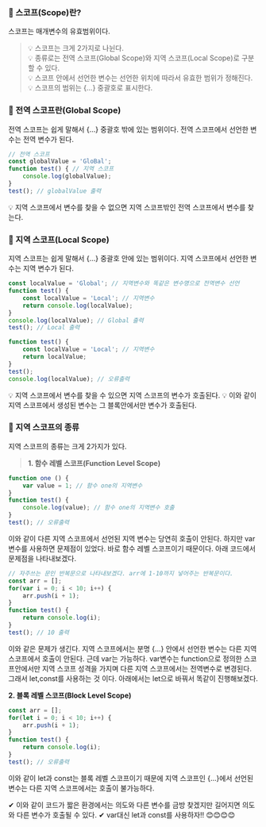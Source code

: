 ### 📌 스코프(Scope)란?
스코프는 매개변수의 유효범위이다.
> 💡 스코프는 크게 2가지로 나뉜다.   
💡 종류로는 전역 스코프(Global Scope)와 지역 스코프(Local Scope)로 구분할 수 있다.   
💡 스코프 안에서 선언한 변수는 선언한 위치에 따라서 유효한 범위가 정해진다.   
💡 스코프의 범위는 {...} 중괄호로 표시한다.

### 📌 전역 스코프란(Global Scope)
전역 스코프는 쉽게 말해서 {...} 중괄호 밖에 있는 범위이다. 전역 스코프에서 선언한 변수는 전역 변수가 된다.
> 
```javascript
// 전역 스코프
const globalValue = 'GloBal';
function test() { // 지역 스코프
    console.log(globalValue);
}
test(); // globalValue 출력
```
💡 지역 스코프에서 변수를 찾을 수 없으면 지역 스코프밖인 전역 스코프에서 변수를 찾는다.

### 📌 지역 스코프(Local Scope)
지역 스코프는 쉽게 말해서 {...} 중괄호 안에 있는 범위이다. 지역 스코프에서 선언한 변수는 지역 변수가 된다.
> 
```javascript
const localValue = 'Global'; // 지역변수와 똑같은 변수명으로 전역변수 선언
function test() {
    const localValue = 'Local'; // 지역변수
    return console.log(localValue);
}
console.log(localValue); // Global 출력
test(); // Local 출력
```
```javascript
function test() {
    const localValue = 'Local'; // 지역변수
    return localValue;
}
test();
console.log(localValue); // 오류출력
```
💡 지역 스코프에서 변수를 찾을 수 있으면 지역 스코프의 변수가 호출된다.
💡 이와 같이 지역 스코프에서 생성된 변수는 그 블록안에서만 변수가 호출된다.

### 📌 지역 스코프의 종류
지역 스코프의 종류는 크게 2가지가 있다.

> **1. 함수 레벨 스코프(Function Level Scope)**
```javascript
function one () {
    var value = 1; // 함수 one의 지역변수	
}
function test() {
    console.log(value); // 함수 one의 지역변수 호출
}
test(); // 오류출력
```
이와 같이 다른 지역 스코프에서 선언된 지역 변수는 당연히 호출이 안된다. 하지만 var변수를 사용하면 문제점이 있었다. 바로 함수 레벨 스코프이기 때문이다. 아래 코드에서 문제점을 나타내보겠다.
```javascript
// 자주쓰는 문인 반복문으로 나타내보겠다. arr에 1-10까지 넣어주는 반복문이다.
const arr = [];
for(var i = 0; i < 10; i++) {
    arr.push(i + 1);
}
function test() {
    return console.log(i);
}
test(); // 10 출력
```
이와 같은 문제가 생긴다. 지역 스코프에서는 분명 {...} 안에서 선언한 변수는 다른 지역 스코프에서 호출이 안된다. 근데 var는 가능하다. var변수는 function으로 정의한 스코프안에서만 지역 스코프 성격을 가지며 다른 지역 스코프에서는 전역변수로 변경된다. 그래서 let,const를 사용하는 것 이다. 아래에서는 let으로 바꿔서 똑같이 진행해보겠다.
> 

**2. 블록 레벨 스코프(Block Level Scope)**
```javascript
const arr = [];
for(let i = 0; i < 10; i++) {
    arr.push(i + 1);
}
function test() {
    return console.log(i);
}
test(); // 오류출력
```
이와 같이 let과 const는 블록 레벨 스코프이기 때문에 지역 스코프인 {...}에서 선언된 변수는 다른 지역 스코프에서는 호출이 불가능하다.
> 
✔ 이와 같이 코드가 짧은 환경에서는 의도와 다른 변수를 금방 찾겠지만 길어지면 의도와 다른 변수가 호출될 수 있다.
✔ var대신 let과 const를 사용하자!! 😊😊😊😊